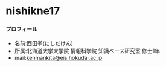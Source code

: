 # nishikne17 
#### プロフィール
- 名前:西田拳(にしだけん)
- 所属:北海道大学大学院 情報科学院 知識ベース研究室 修士1年
- mail:kenmankita@eis.hokudai.ac.jp
 
